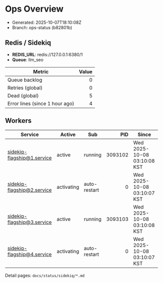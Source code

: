 # Ops Overview

- Generated: 2025-10-07T18:10:08Z
- Branch: ops-status (b82801b)

## Redis / Sidekiq
- **REDIS_URL**: redis://127.0.0.1:6380/1
- **Queue**: llm_seo

| Metric | Value |
|---|---:|
| Queue backlog | 0 |
| Retries (global) | 0 |
| Dead (global) | 5 |
| Error lines (since 1 hour ago) | 4 |

## Workers
| Service | Active | Sub | PID | Since |
|---|---|---|---:|---|
| sidekiq-flagship@1.service | active | running | 3093102 | Wed 2025-10-08 03:10:08 KST |
| sidekiq-flagship@2.service | activating | auto-restart | 0 | Wed 2025-10-08 03:10:07 KST |
| sidekiq-flagship@3.service | active | running | 3093103 | Wed 2025-10-08 03:10:08 KST |
| sidekiq-flagship@4.service | activating | auto-restart | 0 | Wed 2025-10-08 03:10:07 KST |

Detail pages: `docs/status/sidekiq/*.md`
